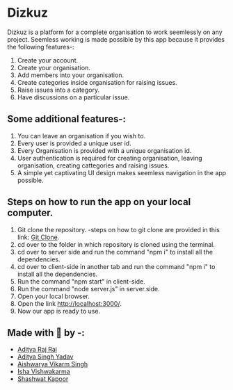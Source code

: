 # Dizkuz

Dizkuz is a platform for a complete organisation to work seemlessly on any project. 
Seemless working is made possible by this app because it provides the following features-:

1. Create your account.
2. Create your organisation.
3. Add members into your organisation.
4. Create categories inside organisation for raising issues.
5. Raise issues into a category.
6. Have discussions on a particular issue.

## Some additional features-:

1. You can leave an organisation if you wish to.
2. Every user is provided a unique user id.
3. Every Organisation is provided with a unique organisation id.
4. User authentication is required for creating organisation, leaving organisation, creating cattegories and raising issues.
5. A simple yet captivating UI design makes seemless navigation in the app possible.

## Steps on how to run the app on your local computer.

1. Git clone the repository.
  -steps on how to git clone are provided in this link: [Git Clone](https://docs.github.com/en/repositories/creating-and-managing-repositories/cloning-a-repository).
2. cd over to the folder in which repository is cloned using the terminal.
3. cd over to server side and run the command "npm i" to install all the dependencies.
4. cd over to client-side in another tab and run the command "npm i" to install all the dependencies.
5. Run the command "npm start" in client-side.
6. Run the command "node server.js" in server.side.
7. Open your local browser.
8. Open the link [http://localhost:3000/](http://localhost:3000/).
9. Now our app is ready to use.

## Made with 💖 by -: 
* [Aditya Raj Rai](https://github.com/adityarai0705)
* [Aditya Singh Yadav](https://github.com/aditya-mnnit)
* [Aishwarya Vikarm Singh](https://github.com/Aishwaryavikramsingh)
* [Isha Vishwakarma](https://github.com/ishavishwakarma29)
* [Shashwat Kapoor](https://github.com/shagithubrit)



